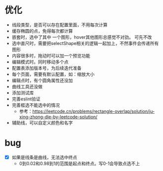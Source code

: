  # 优化
- 线段类型，是否可以存在配置里面，不用每次计算
- 缓存椭圆的点，免得每次都计算
- 嵌套时，选中了其中 一个图形，hover其他图形总感觉不对劲。 可先不改
- 选中直尺时，需要把selectShape相关的逻辑一起加上，不然事件会传递所有图形
- 内容很多时，拖动时可以加一个预览功能
- 编辑模式时。同时移动多个点
- 配置表添加版本号，为后续迭代准备
- 每个页面，需要有默认配置，如：缩放大小
- 编辑点时，有个圆角属性还没加
- 曲线工具还没做
- 添加测试库
- 完善eslint验证
- 完善框选不能选中的情况
  - 参考：https://leetcode.cn/problems/rectangle-overlap/solution/ju-xing-zhong-die-by-leetcode-solution/
- 辅助线，可以自定义颜色和名字


# bug
-[x] 如果是线条是曲线，无法选中终点
  - 0到0.02和0.98到1的范围是起点和终点。写0-1会导致点选不上



